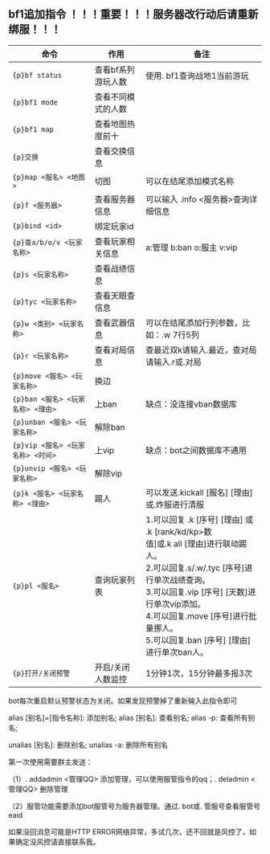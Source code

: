 ## bf1追加指令 ！！！重要！！！服务器改行动后请重新绑服！！！

| 命令                                                       | 作用                                                                         | 备注                                                      |
| --------------------------------------------------------- | -------------------------------------------------------- | ---------------------------------------------------------- |
| `{p}bf status`               | 查看bf系列游玩人数                                                                                | 使用. bf1查询战地1当前游玩                                                    |
| `{p}bf1 mode`                 | 查看不同模式的人数                                                                           |                                                                              |
| `{p}bf1 map`                  | 查看地图热度前十                                                                             |                                                                              |
| `{p}交换`     | 查看交换信息                                                                                               |                                                  |
| `{p}map <服名> <地图>`     | 切图                                                                                              | 可以在结尾添加模式名称                                                 |
| `{p}f <服务器>`                  | 查看服务器信息                                | 可以输入 .info <服务器>查询详细信息                                                                           |
| `{p}bind <id>`               | 绑定玩家id                               |                                                    |
| `{p}查a/b/o/v <玩家名称>`               | 查看玩家相关信息                               | a:管理 b:ban o:服主 v:vip                                                    |
| `{p}s <玩家名称>`               | 查看战绩信息                               |                                                  |
| `{p}tyc <玩家名称>`               | 查看天眼查信息                               |                                                  |
| `{p}w <类别> <玩家名称>`               | 查看武器信息                         |  可以在结尾添加行列参数，比如：.w 7行5列                                          |
| `{p}r <玩家名称>`               | 查看对局信息                               | 查最近双k请输入.最近，查对局请输入.r或.对局                                                 |
| `{p}move <服名> <玩家名称>` | 换边                                                                                               |             |
| `{p}ban <服名> <玩家名称> <理由>`  | 上ban                                                                                         | 缺点：没连接vban数据库  |
| `{p}unban <服名> <玩家名称>`| 解除ban                                               |                                                                   |
| `{p}vip <服名> <玩家名称> <时间>`     | 上vip | 缺点：bot之间数据库不通用
| `{p}unvip <服名> <玩家名称>`| 解除vip                                               |                                                                  |
| `{p}k <服名> <玩家名称> <理由>`| 踢人                                               | 可以发送.kickall [服名] [理由]或.炸服进行清服                                                                  |
| `{p}pl <服名>`| 查询玩家列表                                               | 1.可以回复 .k [序号] [理由] 或 .k [rank/kd/kp>数<br />值]或.k all [理由]进行联动踢人。<br />2.可以回复.s/.w/.tyc [序号]进行单次战绩查询。 <br />3.可以回复.vip [序号] [天数]进行单次vip添加。<br />4.可以回复.move [序号]进行批量挪人。 <br />5.可以回复.ban [序号] [理由]进行单次ban人。                                                              |
| `{p}打开/关闭预警`              | 开启/关闭人数监控                       | 1分钟1次，15分钟最多报3次                                                   |

bot每次重启默认预警状态为关闭。如果发现预警掉了重新输入此指令即可

alias [别名]=[指令名称]: 添加别名; alias [别名]: 查看别名; alias -p: 查看所有别名; 

unalias [别名]: 删除别名; unalias -a: 删除所有别名

第一次使用需要群主发送：

（1）. addadmin <管理QQ> 添加管理，可以使用服管指令的qq；. deladmin <管理QQ> 删除管理

（2）服管功能需要添加bot服管号为服务器管理。通过. bot或. 管服号查看服管号eaid

如果没回消息可能是HTTP ERROR网络异常，多试几次，还不回就是风控了，如果确定没风控请直接联系我。